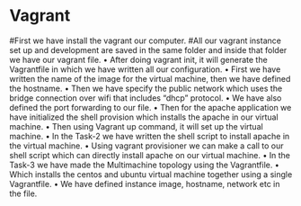 # Vagrant
#First we have install the vagrant our computer.
#All our vagrant instance set up and development are saved in the same folder and inside that folder we have our vagrant      file.
•	After doing vagrant init, it will generate the Vagrantfile in which we have written all our configuration.
•	First we have written the name of the image for the virtual machine, then we have defined the hostname.
•	Then we have specify the public network which uses the bridge connection over wifi that includes “dhcp” protocol.
•	We have also defined the port forwarding to our file.
•	Then for the apache application we have initialized the shell provision which installs the apache in our virtual machine.
•	Then using Vagrant up command, it will set up the virtual machine.
•	In the Task-2 we have written the shell script to install apache in the virtual machine.
•	Using vagrant provisioner we can make a call to our shell script which can directly install apache on our virtual machine.
•	In the Task-3 we have made the Multimachine topology using the Vagrantfile.
•	Which installs the centos and ubuntu virtual machine together using a single Vagrantfile.
•	We have defined instance image, hostname, network etc in the file.
